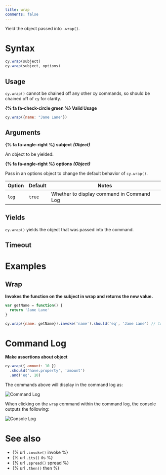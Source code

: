 ```yaml
---
title: wrap
comments: false
---
```


Yield the object passed into `.wrap()`.

# Syntax

```javascript
cy.wrap(subject)
cy.wrap(subject, options)
```

## Usage

`cy.wrap()` cannot be chained off any other cy commands, so should be chained off of `cy` for clarity.

**{% fa fa-check-circle green %} Valid Usage**

```javascript
cy.wrap({name: "Jane Lane"})    
```

## Arguments

**{% fa fa-angle-right %} subject** ***(Object)***

An object to be yielded.

**{% fa fa-angle-right %} options** ***(Object)***

Pass in an options object to change the default behavior of `cy.wrap()`.

Option | Default | Notes
--- | --- | ---
`log` | `true` | Whether to display command in Command Log

## Yields

`cy.wrap()` yields the object that was passed into the command.

## Timeout

# Examples

## Wrap

**Invokes the function on the subject in wrap and returns the new value.**

```javascript
var getName = function() {
  return 'Jane Lane'
}

cy.wrap({name: getName}).invoke('name').should('eq', 'Jane Lane') // true
```

# Command Log

**Make assertions about object**

```javascript
cy.wrap({ amount: 10 })
  .should('have.property', 'amount')
  .and('eq', 10)
```

The commands above will display in the command log as:

![Command Log](/img/api/commands/wrap/wrapped-object-in-cypress-tests.png)

When clicking on the `wrap` command within the command log, the console outputs the following:

![Console Log](/img/api/commands/wrap/console-log-only-shows-yield-of-wrap.png)

# See also

- {% url `.invoke()` invoke %}
- {% url `.its()` its %}
- {% url `.spread()` spread %}
- {% url `.then()` then %}
